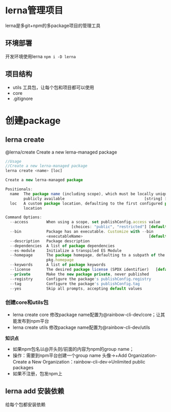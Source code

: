 # lerna管理项目
lerna是多git+npm的多package项目的管理工具
## 环境部署
开发环境使用lerna
`npm i -D lerna`

## 项目结构

- utils 工具包，让每个包和项目都可以使用
- core
- .gitignore

# 创建package
##  lerna create 
@lerna/create
Create a new lerna-managed package
```js
//Usage
//Create a new lerna-managed package
lerna create <name> [loc]

Create a new lerna-managed package

Positionals:
  name  The package name (including scope), which must be locally unique _and_
        publicly available                                   [string] [required]
  loc   A custom package location, defaulting to the first configured package
        location                                                        [string]

Command Options:
  --access        When using a scope, set publishConfig.access value
                             [choices: "public", "restricted"] [default: public]
  --bin           Package has an executable. Customize with --bin
                  <executableName>                             [default: <name>]
  --description   Package description                                   [string]
  --dependencies  A list of package dependencies                         [array]
  --es-module     Initialize a transpiled ES Module
  --homepage      The package homepage, defaulting to a subpath of the root
                  pkg.homepage                                          [string]
  --keywords      A list of package keywords                             [array]
  --license       The desired package license (SPDX identifier)   [default: ISC]
  --private       Make the new package private, never published
  --registry      Configure the package's publishConfig.registry        [string]
  --tag           Configure the package's publishConfig.tag             [string]
  --yes           Skip all prompts, accepting default values
```

### 创建core和utils包
- lerna create core
修改package name配置为@rainbow-cli-dev/core；让其能发布到npm平台
- lerna create utils
修改package name配置为@rainbow-cli-dev/utils

**知识点**
- 如果npm包名以@开头则/前面的内容为npm的group name；
- 操作：需要到npm平台创建一个group name
头像->+Add Organization-Create a New Organization：rainbow-cli-dev->Unlimited public packages
- 如果不注册，包发npm上

## lerna add 安装依赖
给每个包都安装依赖